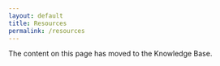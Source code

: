 ```yaml
---
layout: default
title: Resources
permalink: /resources
---
```

The content on this page has moved to the Knowledge Base.
